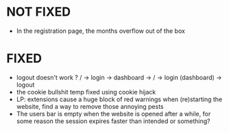 # NOT FIXED
- In the registration page, the months overflow out of the box

# FIXED
- logout doesn't work ?
/ -> login -> dashboard -> / -> login (dashboard) -> logout
- the cookie bullshit
temp fixed using cookie hijack
- LP: extensions cause a huge block of red warnings when (re)starting the website, find a way to remove those annoying pests
- The users bar is empty when the website is opened after a while, for some reason the session expires faster than intended or something?
